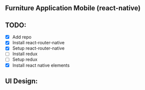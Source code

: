 ## Furniture Application Mobile (react-native)

## TODO:
* [x] Add repo
* [x] Install react-router-native
* [x] Setup react-router-native
* [ ] Install redux
* [ ] Setup redux
* [x] Install react native elements

## UI Design:
[ ](https://dribbble.com/shots/14000077-Furniture-Application-Mobile)
